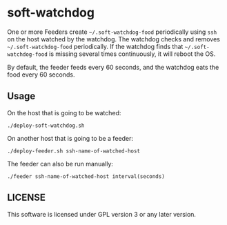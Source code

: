 # soft-watchdog

One or more Feeders create `~/.soft-watchdog-food` periodically using `ssh` on the host watched by the watchdog. The watchdog checks and removes `~/.soft-watchdog-food` periodically. If the watchdog finds that `~/.soft-watchdog-food` is missing several times continuously, it will reboot the OS.

By default, the feeder feeds every 60 seconds, and the watchdog eats the food every 60 seconds.

## Usage

On the host that is going to be watched:

```shell
./deploy-soft-watchdog.sh
```

On another host that is going to be a feeder:

```shell
./deploy-feeder.sh ssh-name-of-watched-host
```

The feeder can also be run manually:

```shell
./feeder ssh-name-of-watched-host interval(seconds)
```

## LICENSE

This software is licensed under GPL version 3 or any later version.
